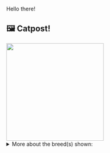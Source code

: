Hello there!



## 🖼️ Catpost!

<sub>
    <img src="https://cdn2.thecatapi.com/images/xYLoht4o_.jpg" height="256">
</sub>


<details>
<summary>More about the breed(s) shown:</summary>

Breed: Dragon Li

Description: The Dragon Li is loyal, but not particularly affectionate. They are known to be very intelligent, and their natural breed status means that they're very active. She is is gentle with people, and has a reputation as a talented hunter of rats and other vermin.

Links:
<ul>
  <li>CFA None available</li>
  <li>Wikipedia https://en.wikipedia.org/wiki/Dragon_Li</li>
</ul> 

</details>
